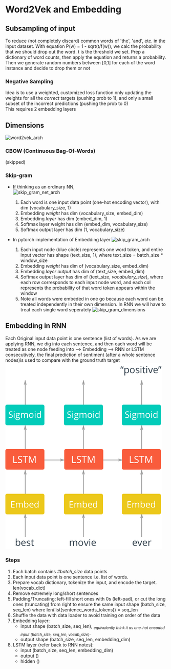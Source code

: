 # Word2Vek and Embedding
## Subsampling of input
To reduce (not completely discard) common words of 'the', 'and', etc. in the input dataset.
With equation P(w) = 1 - sqrt(t/f(w)), we calc the probability that we should drop out the word. t is the threshold we set.
Prep a dictionary of word counts, then apply the equation and returns a probability. Then we generate random numbers between [0,1] for each of the word instance and decide to drop them or not

### Negative Sampling
Idea is to use a weighted, customized loss function only updating the weights for all the *correct* targets (pushing prob to 1), and only a small subset of the incorrect predictions (pushing the prob to 0)  
This requires 2 embedding layers

## Dimensions
![word2vek_arch](\assets\word2vec_architectures.png)
### CBOW (Continuous Bag-Of-Words)
(skipped)
### Skip-gram
* If thinking as an ordinary NN,  
![skip_gram_net_arch](\assets\skip_gram_net_arch.png)
  1. Each word is one input data point (one-hot encoding vector), with dim (vocabulary_size, 1)
  1. Embedding *weight* has dim (vocabulary_size, embed_dim)
  1. Embedding *layer* has dim (embed_dim, 1)
  1. Softmax layer weight has dim (embed_dim, vocabulary_size)
  1. Softmax output layer has dim (1, vocabulary_size)

* In pytorch implementation of Embedding layer
![skip_gram_arch](\assets\skip_gram_arch.png)
  1. Each input node (blue circle) represents one word token, and entire input vector has shape (text_size, 1), where text_size =  batch_size * window_size  
  1. Embedding *weight* has dim of (vocabulary_size, embed_dim)
  1. Embedding *layer output* has dim of (text_size, embed_dim)
  1. Softmax output layer has dim of (text_size, *vocabulary_size*), where each row corresponds to each input node word, and each col represents the probability of that word token appears within the window
  1. Note all words were embeded in one go because each word can be treated independently in their own dimension. In RNN we will have to treat each single word seperately
![skip_gram_dimensions](\assets\skip_gram_dimensions.png)

## Embedding in RNN
Each Original input data point is one sentence (list of words). As we are applying RNN, we dig into each sentence, and then each word will be treated as one node feeding into --> Embedding --> RNN or LSTM consecutively, the final prediction of sentiment (after a whole sentence nodes)is used to compare with the ground truth target
![embedding_lstm](..\deep_learning_v2_pytorch\sentiment-rnn\assets\network_diagram.png)

### Steps
1. Each batch contains *#batch_size* data points
1. Each input data point is one sentence i.e. list of words. 
1. Prepare vocab dictionary, tokenize the input, and encode the target. len(vocab_dict)
1. Remove extremely long/short sentences
1. Padding/Truncating: left-fill short ones with 0s (left-pad), or cut the long ones (truncating) from right to ensure the same input shape (batch_size, seq_len) where len(list(sentence_words_tokens)) = seq_len
1. Shuffle the data with data loader to avoid training on order of the data
1. Embedding layer: 
    * input shape (batch_size, seq_len), <sub>*equivalently think it as one-hot encoded input (batch_size, seq_len, vocab_size)*</sub>. 
    * output shape (batch_size, seq_len, embedding_dim)
1. LSTM layer (refer back to RNN notes):
    * input (batch_size, seq_len, embedding_dim)
    * output ()
    * hidden ()


